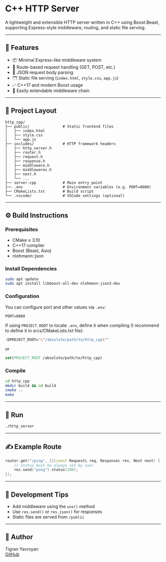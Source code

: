 # C++ HTTP Server

A lightweight and extensible HTTP server written in C++ using Boost.Beast, supporting Express-style middleware, routing, and static file serving.

---

## 🧠 Features

- 📦 Minimal Express-like middleware system
- 📡 Route-based request handling (GET, POST, etc.)
- 🧾 JSON request body parsing
- 🗂 Static file serving (`index.html`, `style.css`, `app.js`)
- ✅ C++17 and modern Boost usage
- 🔌 Easily extendable middleware chain

---

## 📁 Project Layout

```
http_cpp/
├── public/               # Static frontend files
│   ├── index.html
│   ├── style.css
│   └── app.js
├── includes/             # HTTP framework headers
│   ├── http_server.h
│   ├── router.h
│   ├── request.h
│   ├── response.h
│   ├── middleware.h
│   ├── middlewares.h
│   ├── next.h
│   └── ...
├── server.cpp            # Main entry point
├── .env                  # Environment variables (e.g. PORT=8080)
├── CMakeLists.txt        # Build script
└── .vscode/              # VSCode settings (optional)
```

---

## ⚙️ Build Instructions

### Prerequisites

- CMake ≥ 3.10
- C++17 compiler
- Boost (Beast, Asio)
- nlohmann::json

### Install Dependencies

```bash
sudo apt update
sudo apt install libboost-all-dev nlohmann-json3-dev
```

### Configuration

You can configure port and other values via `.env`:

```
PORT=8080
```

If using `PROJECT_ROOT` to locate `.env`, define it when compiling (I recommend to define it in srcs/CMakeLists.txt file):

```bash
-DPROJECT_ROOT="\"/absolute/path/to/http_cpp\""
```

or

```cmake
set(PROJECT_ROOT /absolute/path/to/http_cpp)
```

### Compile

```bash
cd http_cpp
mkdir build && cd build
cmake ..
make
```

---

## 🚀 Run

```bash
./http_server
```

---

## ✍️ Example Route

```cpp
router.get("/ping", [](const Request& req, Response& res, Next next) {
    // status must be always set by user
    res.send("pong").status(200);
});
```

---

## 🧪 Development Tips

- Add middleware using the `use()` method
- Use `res.send()` or `res.json()` for responses
- Static files are served from `/public`

---

## 👤 Author

Tigran Yavroyan  
[GitHub](https://github.com/TigranYavroyan)
